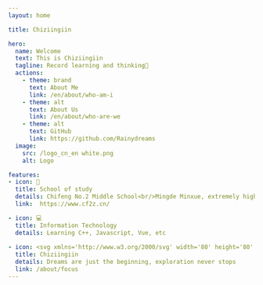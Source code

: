 ```yaml
---
layout: home

title: Chiziingiin

hero:
  name: Welcome
  text: This is Chiziingiin
  tagline: Record learning and thinking🤔
  actions:
    - theme: brand
      text: About Me
      link: /en/about/who-am-i
    - theme: alt
      text: About Us
      link: /en/about/who-are-we
    - theme: alt
      text: GitHub
      link: https://github.com/Rainydreams
  image:
    src: /logo_cn_en white.png
    alt: Logo

features:
- icon: 🏫
  title: School of study
  details: Chifeng No.2 Middle School<br/>Mingde Minxue, extremely high and far away
  link:  https://www.cf2z.cn/

- icon: 💻
  title: Information Technology
  details: Learning C++, Javascript, Vue, etc
  
- icon: <svg xmlns='http://www.w3.org/2000/svg' width='80' height='80' viewBox='0 0 80 80'>  <g fill='none'>    <path fill='#FFF' d='M0 0h80v80H0z' opacity='0'/>    <path fill='#07C160' d='M60.962 22.753c-7.601-2.567-18.054-2.99-27.845 4.49-5.423 4.539-9.56 10.715-10.675 18.567-2.958-3.098-5.025-7.995-5.58-11.706-.806-5.403.483-10.82 4.311-15.45C26.906 11.724 34.577 10 39.6 10c9.57.001 18.022 5.882 21.363 12.753zm7.64 11.78c7.516 9.754 5.441 24.73-5.1 32.852-2.618 2.018-5.67 3.198-8.651 4.024a26.067 26.067 0 0 0 5.668-9.54c4.613-13.806-2.868-28.821-16.708-33.536-.3-.102-.601-.191-.903-.282 9.348-3.467 19.704-1.292 25.694 6.482zM39.572 59.37c6.403 0 11.474-1.49 16.264-5.013-.124 1.993-.723 4.392-1.271 5.805-4.509 11.633-17.56 16.676-31.238 12.183C11.433 68.438 4.145 54.492 7.475 42.851c.893-3.12 1.805-5.26 3.518-7.953 1.028 7.504 5.7 14.803 12.511 19.448.518.35.872.932.901 1.605a2.4 2.4 0 0 1-.08.653l-1.143 5.19c-.052.243-.142.499-.13.752.023.56.495.997 1.053.973.22-.01.395-.1.576-.215l6.463-4.143c.486-.312 1.007-.513 1.587-.538a3.03 3.03 0 0 1 .742.067c1.96.438 3.996.68 6.1.68z'/>  </g></svg>
  title: Chiziingiin
  details: Dreams are just the beginning, exploration never stops
  link: /about/focus
---
```

<style>
:root {
  --vp-home-hero-name-color: transparent;
  --vp-home-hero-name-background: -webkit-linear-gradient(120deg, #bd34fe 30%, #41d1ff);

  --vp-home-hero-image-background-image: linear-gradient(-45deg, #bd34fe 50%, #47caff 50%);
  --vp-home-hero-image-filter: blur(44px);
}

@media (min-width: 640px) {
  :root {
    --vp-home-hero-image-filter: blur(56px);
  }
}

@media (min-width: 960px) {
  :root {
    --vp-home-hero-image-filter: blur(68px);
  }
}
</style>